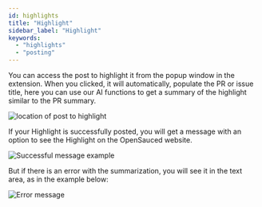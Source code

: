 ```yaml
---
id: highlights
title: "Highlight"
sidebar_label: "Highlight"
keywords:
  - "highlights"
  - "posting"
---
```


You can access the post to highlight it from the popup window in the extension. When you clicked, it will automatically, populate the PR or issue title, here you can use our AI functions to get a summary of the highlight similar to the PR summary.

![location of post to highlight](https://user-images.githubusercontent.com/18273833/241761099-e7a745c8-204e-4a4d-b313-867ab99af0b2.png)

If your Highlight is successfully posted, you will get a message with an option to see the Highlight on the OpenSauced website.

![Successful message example](https://github.com/open-sauced/docs.opensauced.pizza/assets/18273833/723ac624-e996-45f8-acdf-0d3ff08af90b)

But if there is an error with the summarization, you will see it in the text area, as in the example below:

![Error message](https://user-images.githubusercontent.com/18273833/241762187-f6968a71-c344-495f-8eed-f1de9aff7599.gif)
